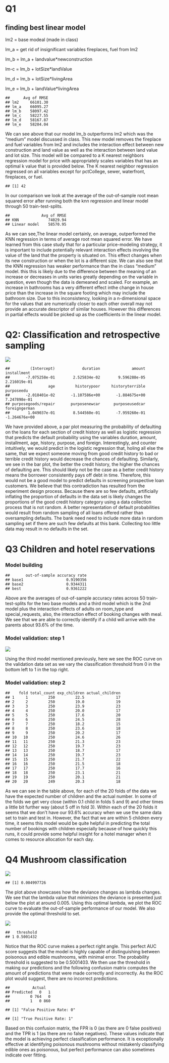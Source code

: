 # Q1

## finding best linear model

lm2 = base modeal (made in class)

lm\_a = get rid of insignificant variables fireplaces, fuel from lm2

lm\_b = lm\_a + landvalue\*newconstruction

lm-c = lm\_b + lotSize\*landValue

lm\_d = lm\_b + lotSize\*livingArea

lm\_e = lm\_b + landValue\*livingArea

    ##      Avg of RMSE
    ## lm2     66101.30
    ## lm_a    66095.27
    ## lm_b    58097.42
    ## lm_c    58227.55
    ## lm_d    58167.87
    ## lm_e    58204.04

We can see above that our model lm\_b outperforms lm2 which was the
“medium” model discussed in class. This new model removes the fireplace
and fuel variables from lm2 and includes the interaction effect between
new construction and land value as well as the interaction between land
value and lot size. This model will be compared to a K nearest neighbors
regression model for price with appropriately scales variables that has
an optimal k value that is provided below. The K nearest neighbor
regression regressed on all variables except for pctCollege, sewer,
waterfront, fireplaces, or fuel.

    ## [1] 42

In our comparison we look at the average of the out-of-sample root mean
squared error after running both the knn regression and linear model
through 50 train-test-splits.

    ##              Avg of RMSE
    ## KNN             74029.94
    ## Linear model    58570.95

As we can see,The linear model certainly, on average, outperformed the
KNN regression in terms of average root mean squared error. We have
learned from this case study that for a particular price-modeling
strategy, it is important to include potentially relevant interaction
effects involving the value of the land that the property is situated
on. This effect changes when its new construction or when the lot is a
different size. We can also see that the KNN regression has weaker
performance than the in class “medium” model. this this is likely due to
the difference between the meaning of an increase or decreases in units
varies greatly depending on the variable in question, even though the
data is demeaned and scaled. For example, an increase in bathrooms has a
very different effect inthe change in house price than the increase in
the square footing which may include the bathroom size. Due to this
inconsistency, looking in a n-dimensional space for the values that are
numerically closer to each other overall may not provide an accurate
descriptor of similar houses. However this differences in partial
effects would be picked up as the coefficients in the linear model.

# Q2: Classification and retrospective sampling

![](ECO395MHomework2_files/figure-markdown_strict/unnamed-chunk-2-1.png)

    ##         (Intercept)            duration              amount         installment 
    ##       -7.075258e-01        2.525834e-02        9.596288e-05        2.216019e-01 
    ##                 age         historypoor     historyterrible          purposeedu 
    ##       -2.018401e-02       -1.107586e+00       -1.884675e+00        7.247898e-01 
    ## purposegoods/repair       purposenewcar      purposeusedcar       foreigngerman 
    ##        1.049037e-01        8.544560e-01       -7.959260e-01       -1.264676e+00

We have provided above, a par plot measuring the probability of
defaulting on the loans for each section of credit history as well as
logistic regression that predicts the default probability using the
variables duration, amount, installment, age, history, purpose, and
foreign. Interestingly, and counter intuitively, we would predict in the
logistic regression that, holing all else the same, that we expect
someone moving from good credit history to bad or terrible credit
history would decrease the chances of defaulting. Similarly, we see in
the bar plot, the better the credit history, the higher the chances of
defaulting are. This should likely not be the case as a better credit
history means the borrower consistently pays off debt in time.
Therefore, this would not be a good model to predict defaults in
screening prospective loan customers. We believe that this contradiction
has resulted from the experiment design process. Because there are so
few defaults, artificially inflating the proportion of defaults in the
data set is likely changes the proportions of the good credit history
category using a data collection process that is not random. A better
representation of default probabilities would result from random
sampling of all loans offered rather than oversampling defaults. The
bank need need to include more data in random sampling set if there are
such few defaults at this bank. Collecting too little data may result in
no defaults in the set.

# Q3 Children and hotel reservations

### Model building

    ##       out-of-sample accuracy rate
    ## base1                   0.9190356
    ## base2                   0.9344311
    ## best                    0.9361222

Above are the averages of out-of-sample accuracy rates across 50
train-test-splits for the two base models and a third model which is the
2nd model plus the interaction effects of adults on room\_type and
special\_requests, also, the interaction effect of booking changes with
meal. We see that we are able to correctly identify if a child will
arrive with the parents about 93.6% of the time.

### Model validation: step 1

![](ECO395MHomework2_files/figure-markdown_strict/unnamed-chunk-5-1.png)

Using the third model mentioned previously, here we see the ROC curve on
the validation data set as we vary the classification threshold from 0
in the bottom left to 1 in the top right.

### Model validation: step 2

    ##    fold total_count exp_children actual_children
    ## 1     1         250         22.5              17
    ## 2     2         250         19.0              19
    ## 3     3         250         23.9              23
    ## 4     4         250         20.0              17
    ## 5     5         250         17.6              20
    ## 6     6         250         24.5              28
    ## 7     7         250         18.2              15
    ## 8     8         250         23.6              18
    ## 9     9         250         20.2              17
    ## 10   10         250         24.6              26
    ## 11   11         250         21.3              23
    ## 12   12         250         19.7              23
    ## 13   13         250         18.7              17
    ## 14   14         250         19.7              23
    ## 15   15         250         21.7              22
    ## 16   16         250         21.5              18
    ## 17   17         250         17.7              16
    ## 18   18         250         23.1              21
    ## 19   19         250         20.1              21
    ## 20   20         249         20.3              18

As we can see in the table above, for each of the 20 folds of the data
we have the expected number of children and the actual number. In some
of the folds we get very close (within 0.1 child in folds 5 and 9) and
other times a little bit further way (about 5 off in fold 3). Within
each of the 20 folds it seems that we don’t have our 93.6% accuracy when
we use the same data set to train and test in. However, the fact that we
are within 5 children every time, it seems this model would be quite
helpful in predicting the total number of bookings with children
especially because of how quickly this runs, it could provide some
helpful insight for a hotel manager when it comes to resource allocation
for each day.

# Q4 Mushroom classification

![](ECO395MHomework2_files/figure-markdown_strict/unnamed-chunk-10-1.png)

    ## [1] 0.004997726

The plot above showcases how the deviance changes as lambda changes. We
see that the lambda value that minimizes the deviance is presented just
below the plot at around 0.005. Using this optimal lambda, we plot the
ROC curve to evaluate the out-of-sample performance of our model. We
also provide the optimal threshold to set.

![](ECO395MHomework2_files/figure-markdown_strict/unnamed-chunk-11-1.png)

    ##   threshold
    ## 1 0.5001432

Notice that the ROC curve makes a perfect right angle. This perfect AUC
score suggests that the model is highly capable of distinguishing
between poisonous and edible mushrooms, with minimal error. The
probability threshold is suggested to be 0.5001403. We then use the
threshold in making our predictions and the following confusion matrix
computes the amount of predictions that were made correctly and
incorrectly. As the ROC plot would suggest, there are no incorrect
predictions.

    ##          Actual
    ## Predicted   0   1
    ##         0 764   0
    ##         1   0 860

    ## [1] "False Positive Rate: 0"

    ## [1] "True Positive Rate: 1"

Based on this confusion matrix, the FPR is 0 (as there are 0 false
positives) and the TPR is 1 (as there are no false negatives). These
values indicate that the model is achieving perfect classification
performance. It is exceptionally effective at identifying poisonous
mushrooms without mistakenly classifying edible ones as poisonous, but
perfect performance can also sometimes indicate over fitting.
